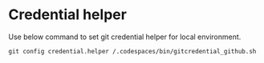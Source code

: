 # Credential helper
Use below command to set git credential helper for local environment. 
```
git config credential.helper /.codespaces/bin/gitcredential_github.sh
```